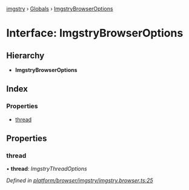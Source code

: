 [imgstry](../README.md) › [Globals](../globals.md) › [ImgstryBrowserOptions](imgstrybrowseroptions.md)

# Interface: ImgstryBrowserOptions

## Hierarchy

* **ImgstryBrowserOptions**

## Index

### Properties

* [thread](imgstrybrowseroptions.md#thread)

## Properties

###  thread

• **thread**: *ImgstryThreadOptions*

*Defined in [platform/browser/imgstry/imgstry.browser.ts:25](https://github.com/visual-cortex/imgstry/blob/master/source/platform/browser/imgstry/imgstry.browser.ts#L25)*
